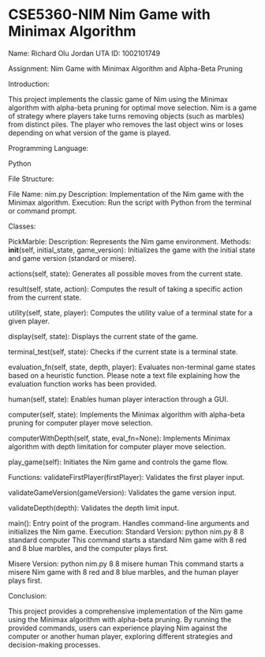 # CSE5360-NIM Nim Game with Minimax Algorithm
Name: Richard Olu Jordan
UTA ID: 1002101749

Assignment: Nim Game with Minimax Algorithm and Alpha-Beta Pruning

Introduction:

This project implements the classic game of Nim using the Minimax algorithm with alpha-beta pruning for optimal move selection. Nim is a  game of strategy where players take turns removing objects (such as marbles) from distinct piles. The player who removes the last object wins or loses depending on what version of the game is played.

Programming Language:

Python

File Structure:

File Name: nim.py
Description: Implementation of the Nim game with the Minimax algorithm.
Execution: Run the script with Python from the terminal or command prompt.

Classes:

PickMarble:
Description: Represents the Nim game environment.
Methods:
__init__(self, initial_state, game_version): Initializes the game with the initial state and game version (standard or misere).

actions(self, state): Generates all possible moves from the current state.

result(self, state, action): Computes the result of taking a specific action from the current state.

utility(self, state, player): Computes the utility value of a terminal state for a given player.

display(self, state): Displays the current state of the game.

terminal_test(self, state): Checks if the current state is a terminal state.

evaluation_fn(self, state, depth, player): Evaluates non-terminal game states based on a heuristic function. Please note a text file explaining how the evaluation function works has been provided. 

human(self, state): Enables human player interaction through a GUI.

computer(self, state): Implements the Minimax algorithm with alpha-beta pruning for computer player move selection.

computerWithDepth(self, state, eval_fn=None): Implements Minimax algorithm with depth limitation for computer player move selection.

play_game(self): Initiates the Nim game and controls the game flow.

Functions:
validateFirstPlayer(firstPlayer): Validates the first player input.

validateGameVersion(gameVersion): Validates the game version input.

validateDepth(depth): Validates the depth limit input.

main(): Entry point of the program. Handles command-line arguments and initializes the Nim game.
Execution:
Standard Version:
python nim.py 8 8 standard computer
This command starts a standard Nim game with 8 red and 8 blue marbles, and the computer plays first.

Misere Version:
python nim.py 8 8 misere human
This command starts a misere Nim game with 8 red and 8 blue marbles, and the human player plays first.

Conclusion:

This project provides a comprehensive implementation of the Nim game using the Minimax algorithm with alpha-beta pruning. By running the provided commands, users can experience playing Nim against the computer or another human player, exploring different strategies and decision-making processes.
